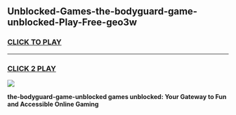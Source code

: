 
## Unblocked-Games-the-bodyguard-game-unblocked-Play-Free-geo3w
<h3>
<a href="https://premium76.site?title=the-bodyguard-game-unblocked&ref=22A">CLICK TO PLAY</a></h3>
<hr>

<h3>
<a href="https://premium76.site?title=the-bodyguard-game-unblocked&ref=22A">CLICK 2 PLAY</a>
  
</h3>

<a href="https://premium76.site?title=the-bodyguard-game-unblocked&ref=22A"><img src="https://clearcache.store/games.png"></a>


**the-bodyguard-game-unblocked games unblocked: Your Gateway to Fun and Accessible Online Gaming**
